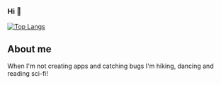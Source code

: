 ### Hi 👋

[![Top Langs](https://github-readme-stats.vercel.app/api/top-langs/?username=usingbrain&layout=compact)](https://github.com/anuraghazra/github-readme-stats)

## About me

When I'm not creating apps and catching bugs I'm hiking, dancing and reading sci-fi!

<!--
**usingbrain/usingbrain** is a ✨ _special_ ✨ repository because its `README.md` (this file) appears on your GitHub profile.

Here are some ideas to get you started:

- 🔭 I’m currently working on ...
- 🌱 I’m currently learning ...
- 👯 I’m looking to collaborate on ...
- 🤔 I’m looking for help with ...
- 💬 Ask me about ...
- 📫 How to reach me: ...
- 😄 Pronouns: ...
- ⚡ Fun fact: ...
-->
